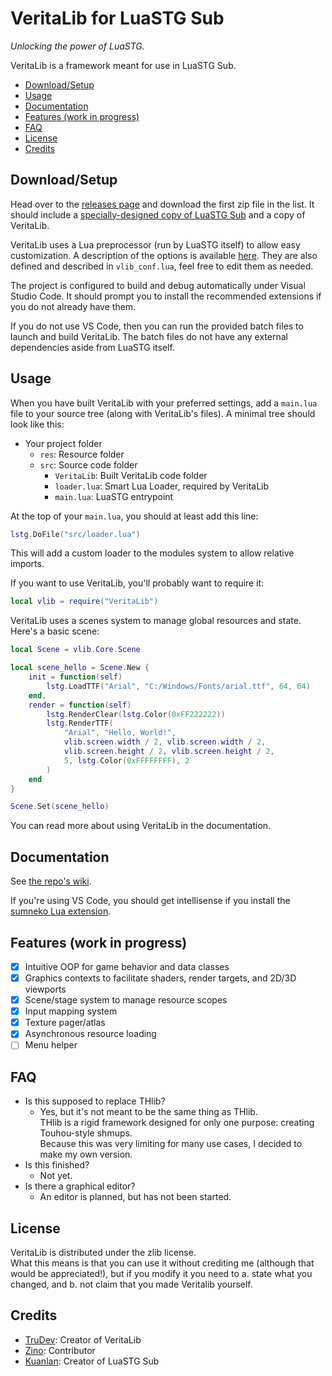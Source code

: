 # VeritaLib for LuaSTG Sub
*Unlocking the power of LuaSTG.*

VeritaLib is a framework meant for use in LuaSTG Sub.

- [Download/Setup](#downloadsetup)
- [Usage](#usage)
- [Documentation](#documentation)
- [Features (work in progress)](#features-work-in-progress)
- [FAQ](#faq)
- [License](#license)
- [Credits](#credits)

## Download/Setup
Head over to the [releases page](https://github.com/Tru-Dev/VeritaLib/releases/latest) and download
the first zip file in the list. It should include a
[specially-designed copy of LuaSTG Sub](https://github.com/Tru-Dev/LuaSTG-Sub/tree/verita) and a
copy of VeritaLib.

VeritaLib uses a Lua preprocessor (run by LuaSTG itself) to allow easy customization. A
description of the options is available [here](https://github.com/Tru-Dev/VeritaLib/wiki/Configuration-Reference).
They are also defined and described in `vlib_conf.lua`, feel free to edit them as needed.

The project is configured to build and debug automatically under Visual Studio Code.
It should prompt you to install the recommended extensions if you do not already have them.

If you do not use VS Code, then you can run the provided batch files to launch and build VeritaLib.
The batch files do not have any external dependencies aside from LuaSTG itself.

## Usage
When you have built VeritaLib with your preferred settings, add a `main.lua` file to your source tree
(along with VeritaLib's files). A minimal tree should look like this:

- Your project folder
  - `res`: Resource folder
  - `src`: Source code folder
    - `VeritaLib`: Built VeritaLib code folder
    - `loader.lua`: Smart Lua Loader, required by VeritaLib
    - `main.lua`: LuaSTG entrypoint

At the top of your `main.lua`, you should at least add this line:
```lua
lstg.DoFile("src/loader.lua")
```
This will add a custom loader to the modules system to allow relative imports.

If you want to use VeritaLib, you'll probably want to require it:
```lua
local vlib = require("VeritaLib")
```

VeritaLib uses a scenes system to manage global resources and state.  
Here's a basic scene:
```lua
local Scene = vlib.Core.Scene

local scene_hello = Scene.New {
    init = function(self)
        lstg.LoadTTF("Arial", "C:/Windows/Fonts/arial.ttf", 64, 64)
    end,
    render = function(self)
        lstg.RenderClear(lstg.Color(0xFF222222))
        lstg.RenderTTF(
            "Arial", "Hello, World!",
            vlib.screen.width / 2, vlib.screen.width / 2,
            vlib.screen.height / 2, vlib.screen.height / 2,
            5, lstg.Color(0xFFFFFFFF), 2
        )
    end
}

Scene.Set(scene_hello)
```

You can read more about using VeritaLib in the documentation.

## Documentation
See [the repo's wiki](https://github.com/Tru-Dev/VeritaLib/wiki).

If you're using VS Code, you should get intellisense if you install the
[sumneko Lua extension](https://marketplace.visualstudio.com/items?itemName=sumneko.lua).

## Features (work in progress)
- [X] Intuitive OOP for game behavior and data classes
- [X] Graphics contexts to facilitate shaders, render targets, and 2D/3D viewports
- [X] Scene/stage system to manage resource scopes
- [X] Input mapping system
- [X] Texture pager/atlas
- [X] Asynchronous resource loading
- [ ] Menu helper

## FAQ
- Is this supposed to replace THlib?  
  - Yes, but it's not meant to be the same thing as THlib.  
    THlib is a rigid framework designed for only one purpose: creating Touhou-style shmups.  
    Because this was very limiting for many use cases, I decided to make my own version.
- Is this finished?
  - Not yet.
- Is there a graphical editor?
  - An editor is planned, but has not been started.

## License
VeritaLib is distributed under the zlib license.  
What this means is that you can use it without crediting me (although that would be appreciated!),
but if you modify it you need to a. state what you changed, and b. not claim that you made
Veritalib yourself.

## Credits
- [TruDev](https://github.com/Tru-Dev): Creator of VeritaLib
- [Zino](https://github.com/zinoLath): Contributor
- [Kuanlan](https://github.com/Demonese): Creator of LuaSTG Sub
